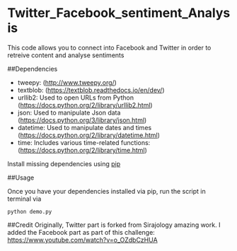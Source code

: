 # Twitter_Facebook_sentiment_Analysis
This code allows you to connect into Facebook and Twitter in order to retreive content and analyse sentiments

##Dependencies

* tweepy: (http://www.tweepy.org/)
* textblob: (https://textblob.readthedocs.io/en/dev/)
* urllib2: Used to open URLs from Python (https://docs.python.org/2/library/urllib2.html)
* json: Used to manipulate Json data (https://docs.python.org/3/library/json.html)
* datetime: Used to manipulate dates and times (https://docs.python.org/2/library/datetime.html)
* time: Includes various time-related functions: (https://docs.python.org/2/library/time.html)

Install missing dependencies using [pip](https://pip.pypa.io/en/stable/installing/)

##Usage

Once you have your dependencies installed via pip, run the script in terminal via

```
python demo.py
```
##Credit
Originally, Twitter part is forked from Sirajology amazing work. I added the Facebook part as part of this challenge: https://www.youtube.com/watch?v=o_OZdbCzHUA
